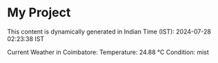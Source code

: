 # My Project

This content is dynamically generated in Indian Time (IST): 2024-07-28 02:23:38 IST


Current Weather in Coimbatore:
Temperature: 24.88 °C
Condition: mist
